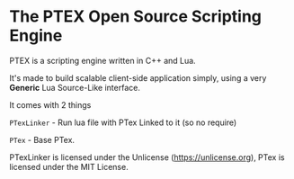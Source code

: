 # The PTEX Open Source Scripting Engine

PTEX is a scripting engine written in C++ and Lua.

It's made to build scalable client-side application simply, using a very **Generic** Lua Source-Like interface.

It comes with 2 things

`PTexLinker` - Run lua file with PTex Linked to it (so no require)

`PTex` - Base PTex.

PTexLinker is licensed under the Unlicense (https://unlicense.org), PTex is licensed under the MIT License.